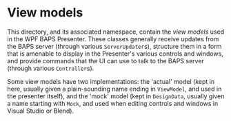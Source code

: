 # View models

This directory, and its associated namespace, contain the _view models_ used in the WPF BAPS Presenter.
These classes generally receive updates from the BAPS server (through various `ServerUpdater`s), structure them in a
form that is amenable to display in the Presenter's various controls and windows, and provide commands that the UI can
use to talk to the BAPS server (through various `Controller`s).

Some view models have two implementations: the 'actual' model (kept in here, usually given a plain-sounding name ending
in `ViewModel`, and used in the presenter itself), and the 'mock' model (kept in `DesignData`, usually given a name
starting with `Mock`, and used when editing controls and windows in Visual Studio or Blend).
